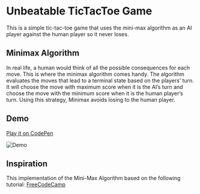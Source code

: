 # Unbeatable TicTacToe Game
This is a simple tic-tac-toe game that uses the mini-max algorithm as an AI player against the human player so it never loses.

## Minimax Algorithm
In real life, a human would think of all the possible consequences for each move. This is where the minimax algorithm comes handy.
The algorithm evaluates the moves that lead to a terminal state based on the players’ turn. It will choose the move with maximum score when it is the AI’s turn and choose the move with the minimum score when it is the human player’s turn. Using this strategy, Minimax avoids losing to the human player.

## Demo
[Play it on CodePen](https://codepen.io/aashrafh/full/ZdRMYV)


![Demo](https://s3.gifyu.com/images/InteractiveDictionarydfa13c2407c324a9.md.gif)

## Inspiration
This implementation of the Mini-Max Algorithm based on the following tutorial: [FreeCodeCamp](https://www.freecodecamp.org/news/how-to-make-your-tic-tac-toe-game-unbeatable-by-using-the-minimax-algorithm-9d690bad4b37/)
